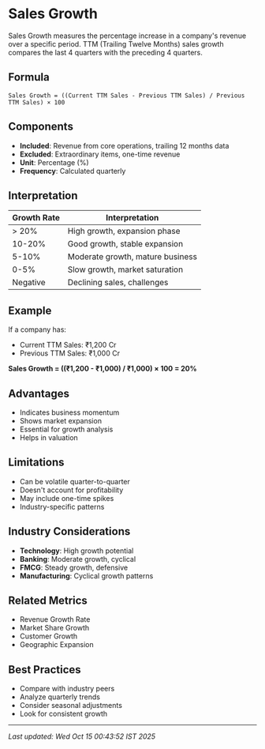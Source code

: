 # Sales Growth


Sales Growth measures the percentage increase in a company's revenue over a specific period. TTM (Trailing Twelve Months) sales growth compares the last 4 quarters with the preceding 4 quarters.

## Formula
```text
Sales Growth = ((Current TTM Sales - Previous TTM Sales) / Previous TTM Sales) × 100
```

## Components
- **Included**: Revenue from core operations, trailing 12 months data
- **Excluded**: Extraordinary items, one-time revenue
- **Unit**: Percentage (%)
- **Frequency**: Calculated quarterly

## Interpretation
| Growth Rate | Interpretation |
|-------------|----------------|
| > 20% | High growth, expansion phase |
| 10-20% | Good growth, stable expansion |
| 5-10% | Moderate growth, mature business |
| 0-5% | Slow growth, market saturation |
| Negative | Declining sales, challenges |

## Example
If a company has:
- Current TTM Sales: ₹1,200 Cr
- Previous TTM Sales: ₹1,000 Cr

**Sales Growth = ((₹1,200 - ₹1,000) / ₹1,000) × 100 = 20%**

## Advantages
- Indicates business momentum
- Shows market expansion
- Essential for growth analysis
- Helps in valuation

## Limitations
- Can be volatile quarter-to-quarter
- Doesn't account for profitability
- May include one-time spikes
- Industry-specific patterns

## Industry Considerations
- **Technology**: High growth potential
- **Banking**: Moderate growth, cyclical
- **FMCG**: Steady growth, defensive
- **Manufacturing**: Cyclical growth patterns

## Related Metrics
- Revenue Growth Rate
- Market Share Growth
- Customer Growth
- Geographic Expansion

## Best Practices
- Compare with industry peers
- Analyze quarterly trends
- Consider seasonal adjustments
- Look for consistent growth

---
*Last updated: Wed Oct 15 00:43:52 IST 2025*
